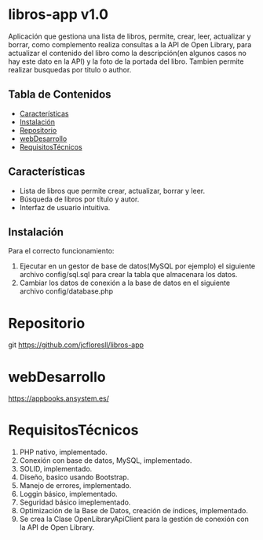 # libros-app v1.0

Aplicación que gestiona una lista de libros, permite, crear, leer, actualizar y borrar, como complemento
realiza consultas a la API de Open Library, para actualizar el contenido del libro como la descripción(en algunos casos no hay este dato en la API) y 
la foto de la portada del libro.
Tambien permite realizar busquedas por titulo o author.


## Tabla de Contenidos
- [Características](#características)
- [Instalación](#instalación)
- [Repositorio](#Repositorio)
- [webDesarrollo](#webDesarrollo)
- [RequisitosTécnicos](#RequisitosTécnicos)


## Características
- Lista de libros que permite crear, actualizar, borrar y leer.
- Búsqueda de libros por título y autor.
- Interfaz de usuario intuitiva.

## Instalación

Para el correcto funcionamiento:
1) Ejecutar en un gestor de base de datos(MySQL por ejemplo) el siguiente archivo config/sql.sql para crear la tabla que almacenara los datos.
2) Cambiar los datos de conexión a la base de datos en el siguiente archivo config/database.php


# Repositorio
git https://github.com/jcfloresll/libros-app

# webDesarrollo
https://appbooks.ansystem.es/


# RequisitosTécnicos
1) PHP nativo, implementado.
2) Conexión con base de datos, MySQL, implementado.
3) SOLID, implementado.
4) Diseño, basico usando Bootstrap.
5) Manejo de errores, implementado.
6) Loggin básico, implementado.
7) Seguridad básico imeplementado.
8) Optimización de la Base de Datos, creación de índices, implementado.
9) Se crea la Clase OpenLibraryApiClient para la gestión de conexión con la API de Open Library.

